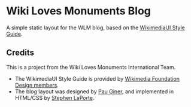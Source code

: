 # Wiki Loves Monuments Blog

A simple static layout for the WLM blog, based on the [WikimediaUI Style Guide](https://github.com/wikimedia/WikimediaUI-Style-Guide).

## Credits

This is a project from the Wiki Loves Monuments International Team.

 - The WikimediaUI Style Guide is provided by [Wikimedia Foundation Design members](https://www.mediawiki.org/wiki/Design).
 - The blog layout was designed by [Pau Giner](https://phabricator.wikimedia.org/T172068#3561479), and implemented in HTML/CSS by [Stephen LaPorte](https://twitter.com/sklaporte).

